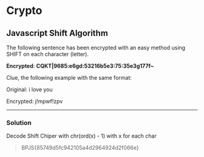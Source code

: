 # Crypto

## Javascript Shift Algorithm

The following sentence has been encrypted with an easy method using SHIFT on each character (letter).

**Encrypted**: **CQKT|9685:e6gd:53216b5e3:75:35e3g177f~**

Clue, the following example with the same format:

Original:  i love you

Encrypted: j!mpwf!zpv

---

### Solution

Decode Shift Chiper with chr(ord(x) - 1) with x for each char

>BPJS{85749d5fc942105a4d2964924d2f066e}
